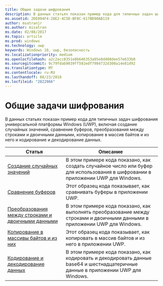 ```yaml
---
title: Общие задачи шифрования
description: В данных статьях показан пример кода для типичных задач шифрования универсальной платформы Windows (UWP), включая создание случайных значений, сравнение буферов, преобразования между строками и двоичными данными, копирование в массив байтов и из него и кодирование и декодирование данных.
ms.assetid: 2DE094F4-28E2-4C5D-BF8C-617BD90AB119
author: msatranjr
ms.author: misatran
ms.date: 02/08/2017
ms.topic: article
ms.prod: windows
ms.technology: uwp
keywords: Windows 10, uwp, безопасность
ms.localizationpriority: medium
ms.openlocfilehash: a2c2acc8351e8b646353a05e8d408dee57e633b0
ms.sourcegitcommit: 9c79fdab9039ff592edf7984732d300a14e81d92
ms.translationtype: MT
ms.contentlocale: ru-RU
ms.lasthandoff: 08/23/2018
ms.locfileid: "2822966"
---
```

# <a name="common-cryptography-tasks"></a>Общие задачи шифрования

В данных статьях показан пример кода для типичных задач шифрования универсальной платформы Windows (UWP), включая создание случайных значений, сравнение буферов, преобразования между строками и двоичными данными, копирование в массив байтов и из него и кодирование и декодирование данных.

| Статья                                                                                 | Описание                                                                                            |
|---------------------------------------------------------------------------------------|--------------------------------------------------------------------------------------------------------|
| [Создание случайных значений](create-random-numbers.md)                                     | В этом примере кода показано, как создать случайное число или буфер для использования в шифровании в приложении UWP для Windows. |
| [Сравнение буферов](compare-buffers.md)                                                 | Этот образец кода показывает, как сравнивать буферы в приложении UWP.                                          |
| [Преобразования между строками и двоичными данными](convert-between-strings-and-binary-data.md) | В этом примере кода показано, как выполнять преобразование между строками и двоичными данными в приложении UWP для Windows.                  |
| [Копирование в массивы байтов и из них](copy-to-and-from-byte-arrays.md)                       | Этот образец кода показывает, как копировать в массив байтов и из него в приложении UWP.                             |
| [Кодирование и декодирование данных](encode-and-decode-data.md)                                   | В этом примере кода показано, как кодировать и декодировать данные base64 и шестнадцатеричные данные в приложении UWP для Windows.            |

